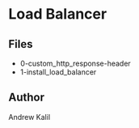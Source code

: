 # Load Balancer

## Files

* 0-custom_http_response-header
* 1-install_load_balancer

## Author

Andrew Kalil